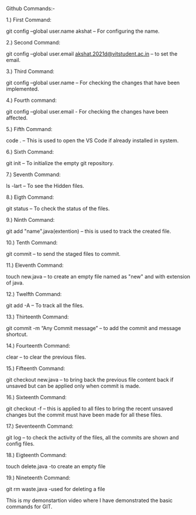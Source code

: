 Github Commands:-

1.) First Command:

git config –global user.name akshat – For configuring the name.

2.) Second Command:

git config –global user.email akshat.2021d@vitstudent.ac.in – to set the email.

3.) Third Command:

git config –global user.name – For checking the changes that have been implemented.

4.) Fourth command:

git config –global user.email - For checking the changes have been affected.

5.) Fifth Command:

code . – This is used to open the VS Code if already installed in system.

6.) Sixth Command:

git init – To initialize the empty git repository.

7.) Seventh Command:

ls -lart – To see the Hidden files.

8.) Eigth Command:

git status – To check the status of the files.

9.) Ninth Command:

git add "name".java(extention) – this is used to track the created file.

10.) Tenth Command:

git commit – to send the staged files to commit.

11.) Eleventh Command:

touch new.java – to create an empty file named as "new" and with extension of java.

12.) Twelfth Command:

git add -A – To track all the files.

13.) Thirteenth Command:

git commit -m “Any Commit message” – to add the commit and message shortcut.

14.) Fourteenth Command:

clear – to clear the previous files.

15.) Fifteenth Command:

git checkout new.java – to bring back the previous file content back if unsaved but can be applied only when commit is made.

16.) Sixteenth Command:

git checkout -f – this is applied to all files to bring the recent unsaved changes but the commit must have been made for all these files.

17.) Seventeenth Command:

git log – to check the activity of the files, all the commits are shown and config files.

18.) Eigteenth Command:

touch delete.java -to create an empty file

19.) Nineteenth Command:

git rm waste.java -used for deleting a file

This is my demonstartion video where I have demonstrated the basic commands for GIT.
